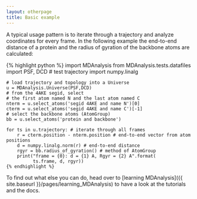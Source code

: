 ```yaml
---
layout: otherpage
title: Basic example
---
```


A typical usage pattern is to iterate through a trajectory and analyze
coordinates for every frame. In the following example the end-to-end
distance of a protein and the radius of gyration of the backbone atoms
are calculated:

<div class="wide-code">
    {% highlight python %}
    import MDAnalysis
    from MDAnalysis.tests.datafiles import PSF, DCD   # test trajectory
    import numpy.linalg

    # load trajectory and topology into a Universe
    u = MDAnalysis.Universe(PSF,DCD)  
    # from the 4AKE segid, select
    # the first atom named N and the last atom named C
    nterm = u.select_atoms('segid 4AKE and name N')[0]
    cterm = u.select_atoms('segid 4AKE and name C')[-1]
    # select the backbone atoms (AtomGroup)
    bb = u.select_atoms('protein and backbone') 

    for ts in u.trajectory: # iterate through all frames
        r = cterm.position - nterm.position # end-to-end vector from atom positions
        d = numpy.linalg.norm(r) # end-to-end distance
        rgyr = bb.radius_of_gyration() # method of AtomGroup
        print("frame = {0}: d = {1} A, Rgyr = {2} A".format(
              ts.frame, d, rgyr))
    {% endhighlight %}
</div>

To find out what else you can do, head over to [learning
MDAnalysis]({{ site.baseurl }}/pages/learning_MDAnalysis) to have a look
at the tutorials and the docs.
